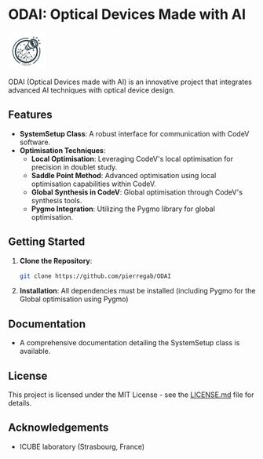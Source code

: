 # ODAI: Optical Devices Made with AI
<img
  src="logo_final.png"
  alt="Alt text"
  title="Optional title"
  style="display: inline-block; margin: 0 auto; width: 15%;">

ODAI (Optical Devices made with AI) is an innovative project that integrates advanced AI techniques with optical device design.

## Features
- **SystemSetup Class**: A robust interface for communication with CodeV software.
- **Optimisation Techniques**:
  - **Local Optimisation**: Leveraging CodeV's local optimisation for precision in doublet study.
  - **Saddle Point Method**: Advanced optimisation using local optimisation capabilities within CodeV.
  - **Global Synthesis in CodeV**: Global optimisation through CodeV's synthesis tools.
  - **Pygmo Integration**: Utilizing the Pygmo library for global optimisation.

## Getting Started
1. **Clone the Repository**:
   ```bash
   git clone https://github.com/pierregab/ODAI
   ```
2. **Installation**:
   All dependencies must be installed (including Pygmo for the Global optimisation using Pygmo)


## Documentation
- A comprehensive documentation detailing the SystemSetup class is available.

## License
This project is licensed under the MIT License - see the [LICENSE.md](LICENSE) file for details.

## Acknowledgements
- ICUBE laboratory (Strasbourg, France)



